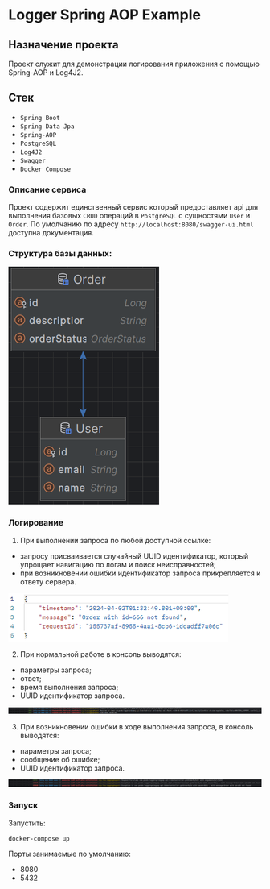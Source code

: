 # Logger Spring AOP Example

## Назначение проекта
Проект служит для демонстрации логирования приложения с помощью Spring-AOP и Log4J2.

## Стек
- `Spring Boot`
- `Spring Data Jpa`
- `Spring-AOP`
- `PostgreSQL`
- `Log4J2`
- `Swagger`
- `Docker Compose`

### Описание сервиса
Проект содержит единственный сервис который предоставляет api для выполнения базовых `CRUD` операций в `PostgreSQL`
с сущностями `User` и `Order`.
По умолчанию по адресу  `http://localhost:8080/swagger-ui.html` доступна документация.

### Структура базы данных:
![db_structure](/src/main/resources/static/image/relationShema.png)

### Логирование
1) При выполнении запроса по любой доступной ссылке:
 - запросу присваивается случайный UUID идентификатор, который упрощает навигацию по логам и поиск неисправностей;
 - при возникновении ошибки идентификатор запроса прикрепляется к ответу сервера.

![error_response_example](/src/main/resources/static/image/errorResponse.png)

2) При нормальной работе в консоль выводятся:
 - параметры запроса;
 - ответ;
 - время выполнения запроса;
 - UUID идентификатор запроса.

![normal_log_example](/src/main/resources/static/image/normalOperation.png)

3) При возникновении ошибки в ходе выполнения запроса, в консоль выводятся:
 - параметры запроса;
 - сообщение об ошибке;
 - UUID идентификатор запроса.

![exception_log_example](/src/main/resources/static/image/exception.png)

### Запуск

Запустить:
```
docker-compose up
```
Порты занимаемые по умолчанию:
- 8080 
- 5432

